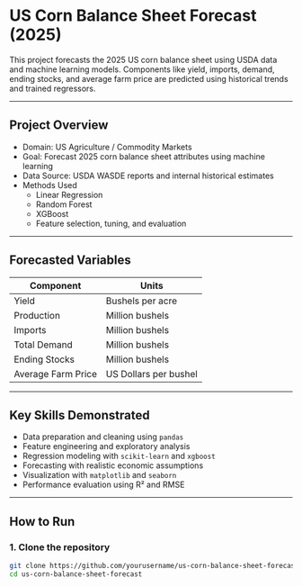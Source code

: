 # US Corn Balance Sheet Forecast (2025)

This project forecasts the 2025 US corn balance sheet using USDA data and machine learning models. Components like yield, imports, demand, ending stocks, and average farm price are predicted using historical trends and trained regressors.

---

## Project Overview

- Domain: US Agriculture / Commodity Markets  
- Goal: Forecast 2025 corn balance sheet attributes using machine learning  
- Data Source: USDA WASDE reports and internal historical estimates  
- Methods Used
  - Linear Regression
  - Random Forest
  - XGBoost
  - Feature selection, tuning, and evaluation

---

## Forecasted Variables

| Component             | Units                |
|-----------------------|----------------------|
| Yield                 | Bushels per acre     |
| Production            | Million bushels      |
| Imports               | Million bushels      |
| Total Demand          | Million bushels      |
| Ending Stocks         | Million bushels      |
| Average Farm Price    | US Dollars per bushel|

---

## Key Skills Demonstrated

- Data preparation and cleaning using `pandas`
- Feature engineering and exploratory analysis
- Regression modeling with `scikit-learn` and `xgboost`
- Forecasting with realistic economic assumptions
- Visualization with `matplotlib` and `seaborn`
- Performance evaluation using R² and RMSE

---

## How to Run

### 1. Clone the repository
```bash
git clone https://github.com/yourusername/us-corn-balance-sheet-forecast.git
cd us-corn-balance-sheet-forecast
